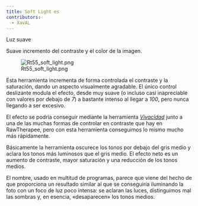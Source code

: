 ```yaml
---
title: Soft Light es
contributors:
  - XavAL
---
```


<div class="pagetitle">

Luz suave

</div>
<div class="headline">

Suave incremento del contraste y el color de la imagen.

</div>

<figure>
<img src="/images/Rt55_soft_light.png" title="Rt55_soft_light.png" />
<figcaption>Rt55_soft_light.png</figcaption>
</figure>

Esta herramienta incrementa de forma controlada el contraste y la
saturación, dando un aspecto visualmente agradable. El único control
deslizante modula el efecto, desde muy suave (o incluso casi
inapreciable con valores por debajo de *7*) a bastante intenso al llegar
a *100*, pero nunca llegando a ser excesivo.

El efecto se podría conseguir mediante la herramienta
[*Vivacidad*](vibrance/es) junto a una de las muchas formas
de controlar en contraste que hay en RawTherapee, pero con esta
herramienta conseguimos lo mismo mucho más rápidamente.

Básicamente la herramienta oscurece los tonos por debajo del gris medio
y aclara los tonos más luminosos que el gris medio. El efecto neto es un
aumento de contraste, mayor saturación y una reducción de los tonos
medios.

El nombre, usado en multitud de programas, parece que viene del hecho de
que proporciona un resultado similar al que se conseguiría iluminando la
foto con un foco de luz poco intensa: se aclaran las luces, distinguimos
mal las sombras y, en esencia, «desaparecen» los tonos medios.
